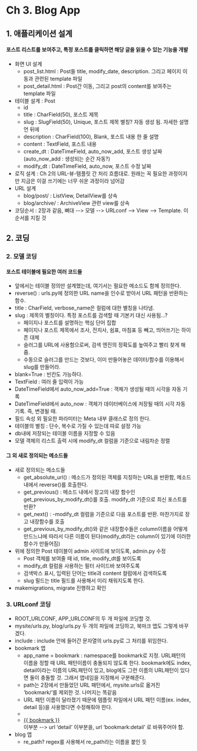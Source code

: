 # Ch 3. Blog App

## 1. 애플리케이션 설계 
#### 포스트 리스트를 보여주고, 특정 포스트를 클릭하면 해당 글을 읽을 수 있는 기능을 개발
- 화면 UI 설계
   - post_list.html : Post들 title, modify_date, description. 그리고 페이지 이동과 관련된 template 파일
   - post_detail.html : Post간 이동, 그리고 post의 content를 보여주는 template 파일
- 테이블 설계 : Post
   - id
   - title : CharField(50), 포스트 제목
   - slug : SlugField(50), Unique, 포스트 제목 별칭? 자동 생성 됨. 자세한 설명언 뒤에
   - description : CharField(100), Blank, 포스트 내용 한 줄 설명
   - content : TextField, 포스트 내용
   - create_dt : DateTimeField, auto_now_add, 포스트 생성 날짜 (auto_now_add : 생성되는 순간 자동?)
   - modify_dt : DateTimeField, auto_now, 포스트 수정 날짜
- 로직 설계 : Ch 2의 URL-뷰-템플릿 간 처리 흐름대로. 원래는 꼭 필요한 과정이지만 지금은 이걸 쓰기에는 너무 쉬운 과정이라 넘어감
- URL 설계
   - blog/post/ : ListView, DetailView를 상속
   - blog/archive/ : ArchiveView 관련 view를 상속
- 코딩순서 : 2장과 같음, 뼈대 --> 모델 --> URLconf --> View --> Template. 이 순서를 지킬 것


## 2. 코딩
### 2. 모델 코딩
#### 포스트 테이블에 필요한 여러 코드들
- 앞에서는 테이블 정의만 설계했는데, 여기서는 필요한 메소드도 함께 정의한다.
- reverse() : urls.py에 정의한 URL name을 인수로 받아서 URL 패턴을 반환하는 함수.
- title : CharField, verbose_name은 컬럼에 대한 별칭을 나타냄.
- slug : 제목의 별칭이다. 특정 포스트를 검색할 때 기본키 대신 사용됨…?
   - 페이지나 포스트를 설명하는 핵심 단어 집합
   - 페이지나 포스트 제목에서 조사, 전치사, 쉼표, 마침표 등 빼고, 띄어쓰기는 하이픈 대체
   - 슬러그를 URL에 사용함으로써, 검색 엔진의 정확도를 높여주고 빨리 찾게 해줌.
   - 수동으로 슬러그를 만드는 것보다, 이미 만들어놓은 데이터/함수를 이용해서 slug를 만들어라.
- blank=True : 빈칸도 가능하다.
- TextField : 여러 줄 입력이 가능
- DateTimeField에서 auto_now_add=True : 객체가 생성될 때의 시각을 자동 기록
- DateTimeField에서 auto_now : 객체가 데이터베이스에 저장될 때의 시각 자동 기록. 즉, 변경될 때.
- 필드 속성 외 필요한 파라미터는 Meta 내부 클래스로 정의 한다.
- 테이블의 별칭 : 단수, 복수로 가질 수 있는데 따로 설정 가능
- db내에 저장되는 테이블 이름을 지정할 수 있음
- 모델 객체의 리스트 출력 시에 modify_dt 컬럼을 기준으로 내림차순 정렬


#### 그 외 새로 정의되는 메소드들
- 새로 정의되는 메소드들
   - get_absolute_url() : 메소드가 정의된 객체를 지칭하는 URL을 반환함, 메소드 내에서 reverse()를 호출한다.
   - get_previous() : 메소드 내에서 장고의 내장 함수인 get_previous_by_modify_dt()를 호출. modify_dt 기준으로 최신 포스트를 반환?
   - get_next() : -modify_dt 컬럼을 기준으로 다음 포스트를 반환. 마찬가지로 장고 내장함수를 호출
   - get_previous_by_modify_dt()와 같은 내장함수들은 column이름을 어떻게 만드느냐에 따라서 다른 이름이 된다(modify_dt라는 column이 있기에 이러한 함수가 만들어짐)
- 위에 정의한 Post 테이블이 admin 사이트에 보이도록, admin.py 수정
   - Post 객체를 보여줄 때 id, title, modify_dt를 보이도록
   - modify_dt 컬럼을 사용하는 필터 사이드바 보여주도록
   - 검색박스 표시, 입력된 단어는 title과 content 컬럼에서 검색하도록
   - slug 필드는 title 필드를 사용해서 미리 채워지도록 한다.
- makemigrations, migrate 진행하고 확인


### 3. URLconf 코딩

- ROOT_URLCONF, APP_URLCONF의 두 개 파일에 코딩할 것.
- mysite/urls.py, blog/urls.py 두 개의 파일에 코딩하고, 북마크 앱도 그렇게 바꾸겠다.
- include : include 안에 들어간 문자열의 urls.py로 그 처리를 위임한다.
- bookmark 앱
   - app_name = bookmark : namespace를 bookmark로 지정. URL패턴의 이름을 정할 때 URL 패턴이름이 충돌되지 않도록 한다. bookmark에도 index, detail이라는 이름의 URL패턴이 있고, blog에도 그런 이름의 URL패턴이 있다면 둘이 충돌할 것. 그래서 앱네임을 지정해서 구분해준다.
   - path는 2장에서 만들었던 URL 패턴에서, mysite.urls로 옮겨진 ‘bookmark/’를 제외한 것. 나머지는 똑같음
   - URL 패턴 이름이 달라졌기 때문에 템플릿 파일에서 URL 패턴 이름(ex. index, detail 등)을 사용했다면 수정해줘야 한다.
   - <li><a href="{% url 'detail' bookmark.id %}">{{ bookmark }}</a></li> 이부분 --> url ‘detail’ 이부분을, url ‘bookmark:detail’ 로 바꿔주어야 함.
- blog 앱
   - re_path? regex를 사용해서 re_path라는 이름을 붙인 듯
